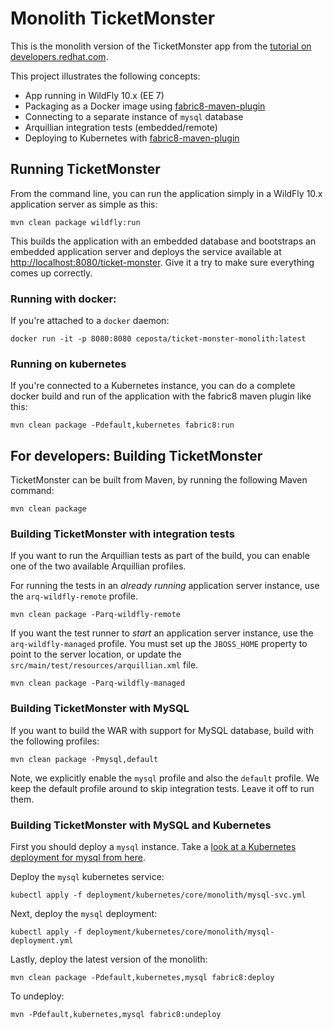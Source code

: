 # Monolith TicketMonster

This is the monolith version of the TicketMonster app from the [tutorial on developers.redhat.com](https://developers.redhat.com/ticket-monster/).


This project illustrates the following concepts:

* App running in WildFly 10.x (EE 7)
* Packaging as a Docker image using [fabric8-maven-plugin](https://maven.fabric8.io)
* Connecting to a separate instance of `mysql` database
* Arquillian integration tests (embedded/remote)
* Deploying to Kubernetes with [fabric8-maven-plugin](https://maven.fabric8.io)


## Running TicketMonster

From the command line, you can run the application simply in a WildFly 10.x application server as simple as this:

```
mvn clean package wildfly:run
```

This builds the application with an embedded database and bootstraps an embedded application server and deploys the service available at [http://localhost:8080/ticket-monster](http://localhost:8080/ticket-monster). Give it a try to make sure everything comes up correctly.


### Running with docker:

If you're attached to a `docker` daemon:

```
docker run -it -p 8080:8080 ceposta/ticket-monster-monolith:latest
```

### Running on kubernetes

If you're connected to a Kubernetes instance, you can do a complete docker build and run of the application with the fabric8 maven plugin like this:

```
mvn clean package -Pdefault,kubernetes fabric8:run
```

## For developers: Building TicketMonster

TicketMonster can be built from Maven, by running the following Maven command:

```
mvn clean package
```
	
### Building TicketMonster with integration tests
	
If you want to run the Arquillian tests as part of the build, you can enable one of the two available Arquillian profiles.

For running the tests in an _already running_ application server instance, use the `arq-wildfly-remote` profile.

```
mvn clean package -Parq-wildfly-remote
```

If you want the test runner to _start_ an application server instance, use the `arq-wildfly-managed` profile. You must set up the `JBOSS_HOME` property to point to the server location, or update the `src/main/test/resources/arquillian.xml` file.

```
mvn clean package -Parq-wildfly-managed
```
	
### Building TicketMonster with MySQL 

If you want to build the WAR with support for MySQL database, build with the following profiles:

```
mvn clean package -Pmysql,default
```
       
Note, we explicitly enable the `mysql` profile and also the `default` profile. We keep the default profile around to skip integration tests. Leave it off to run them.    
	
### Building TicketMonster with MySQL and Kubernetes

First you should deploy a `mysql` instance. Take a [look at a Kubernetes deployment for mysql from here](../deployment/kubernetes/core/monolith/).

Deploy the `mysql` kubernetes service:

```
kubectl apply -f deployment/kubernetes/core/monolith/mysql-svc.yml
```

Next, deploy the `mysql` deployment:

```
kubectl apply -f deployment/kubernetes/core/monolith/mysql-deployment.yml
```

Lastly, deploy the latest version of the monolith:

```
mvn clean package -Pdefault,kubernetes,mysql fabric8:deploy
```

To undeploy:

```
mvn -Pdefault,kubernetes,mysql fabric8:undeploy
```